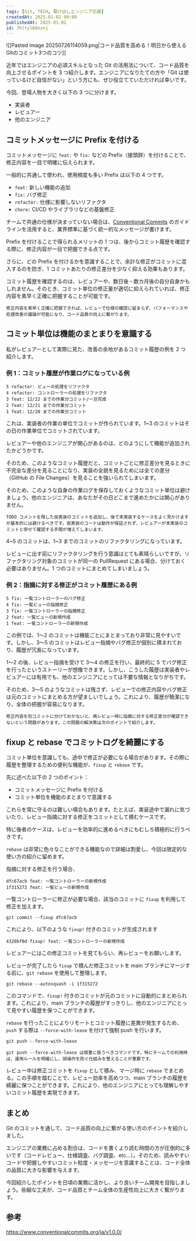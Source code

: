 ```yaml
---
tags: [Git, TECH, 駆け出しエンジニア応援]
createdAt: 2025-01-02 00:00
publishedAt: 2025-01-02
id: 7hltyl68nznj
---
```

![[Pasted image 20250726114059.png|コード品質を高める！明日から使えるGitのコミット3つのコツ]]

近年ではエンジニアの必須スキルとなった Git の活用法について、コード品質を向上させるポイントを 3 つ紹介します。エンジニアになりたての方や「Git は使っているけど自信がない」という方にも、ぜひ役立てていただければ幸いです。

今回、登場人物を大きく以下の 3 つに分けます。

- 実装者
- レビュアー
- 他のエンジニア

## コミットメッセージに Prefix を付ける
コミットメッセージに `feat:` や `fix:` などの Prefix（接頭辞）を付けることで、修正内容を一目で明確に伝えられます。

一般的に共通して使われ、使用頻度も多い Prefix は以下の 4 つです。

- `feat:` 新しい機能の追加
- `fix:` バグ修正
- `refactor:` 仕様に影響しないリファクタ
- `chore:` CI/CD やライブラリなどの基盤修正

チームで共通の仕様が決まっていない場合は、[Conventional Commits](https://www.conventionalcommits.org/ja/v1.0.0/) のガイドラインを活用すると、業界標準に基づく統一的なメッセージが書けます。

Prefix を付けることで得られるメリットの 1 つは、後からコミット履歴を確認する際に、修正内容が一目で把握できる点です。

さらに、どの Prefix を付けるかを意識することで、余計な修正がコミットに混入するのを防ぎ、1 コミットあたりの修正差分を少なく抑える効果もあります。

コミット履歴を確認するのは、レビュアーや、数日後・数カ月後の自分自身かもしれません。そのとき、コミット単位の修正量が適切に抑えられていれば、修正内容を素早く正確に把握することが可能です。

```info
修正内容を素早く正確に把握できれば、レビューで仕様の確認に留まらず、パフォーマンスや処理改善の議論が可能になり、コード品質の向上に繋がります。
```

## コミット単位は機能のまとまりを意識する
私がレビュアーとして実際に見た、改善の余地があるコミット履歴の例を 2 つ紹介します。

### 例 1：コミット履歴が作業ログになっている例
```
5 refactor: ビューの処理をリファクタ
4 refactor: コントローラーの処理をリファクタ
3 feat: 12/22 までの作業分コミット/一旦完成
2 feat: 12/21 までの作業分コミット
1 feat: 12/20 までの作業分コミット
```

これは、実装者の作業の単位でコミットが作られています。1~3 のコミットはその日の作業単位でコミットされています。

レビュアーや他のエンジニアが関心があるのは、どのようにして機能が追加されたかどうかです。

そのため、このようなコミット履歴だと、コミットごとに修正差分を見るときに不完全な差分を見ることになり、実装の全貌を見るためには全ての差分（GitHub の File Changes）を見ることを強いられてしまいます。

そのため、このような自身の作業ログを保存しておくようなコミット単位は避けましょう。他のエンジニアは、あなたがその日どこまで進めたかには関心がありません。

```warn
TODO コメントを残した仮実装のコミットを追加し、後で本実装するケースをよく見かけますが基本的には避けるべきです。仮実装のコードは動作が保証されず、レビュアーが本実装のコミットと併せて確認する手間が増えてしまいます。
```

4~5 のコミットは、1~3 までのコミットのリファクタリングになっています。

レビューに出す前にリファクタリングを行う意識はとても素晴らしいですが、リファクタリング対象のコミットが同一の PullRequest にある場合、分けておく必要はありません。1 つのコミットにまとめてしまいましょう。

### 例 2：指摘に対する修正がコミット履歴にある例
```
5 fix: 一覧コントローラーのバグ修正
4 fix: 一覧ビューの指摘修正
3 fix: 一覧コントローラーの指摘修正
2 feat: 一覧ビューの新規作成
1 feat: 一覧コントローラーの新規作成
```

この例では、1〜2 のコミットは機能ごとにまとまっており非常に見やすいです。しかし、3〜5 のコミットはレビュー指摘やバグ修正が個別に積まれており、履歴が冗長になっています。

1〜2 の後、レビュー指摘を受けて 3〜4 の修正を行い、最終的に 5 でバグ修正を行ったというストーリーが想像できます。しかし、こうした履歴は実装者やレビュアーには有用でも、他のエンジニアにとっては不要な情報となりがちです。

そのため、3〜5 のようなコミットは残さず、レビューでの修正内容やバグ修正は元のコミットにまとめる方が望ましいでしょう。これにより、履歴が簡潔になり、全体の把握が容易になります。

```warn
修正内容を別コミットに分けておかないと、再レビュー時に指摘に対する修正差分が確認できないという問題があります。この問題の解決策は次のポイントで紹介します。
```

## fixup と rebase でコミットログを綺麗にする
コミット単位を意識しても、途中で修正が必要になる場合があります。その際に履歴を整理するための便利な機能が、`fixup` と `rebase` です。

先に述べた以下の 2 つのポイント：

- コミットメッセージに Prefix を付ける
- コミット単位を機能のまとまりで意識する

これらを常に守るのは難しい場合もあります。たとえば、実装途中で漏れに気づいたり、レビュー指摘に対する修正をコミットとして積むケースです。

特に後者のケースは、レビューを効率的に進めるべきにもむしろ積極的に行うべきです。

`rebase` は非常に色々なことができる機能なので詳細は割愛し、今回は限定的な使い方の紹介に留めます。

指摘に対する修正を行う場合、

```
dfc67acb feat: 一覧コントローラーの新規作成
1f315272 feat: 一覧ビューの新規作成
```

一覧コントローラーに修正が必要な場合、該当のコミットに `fixup` を利用して修正を加えます。

```shell
git commit --fixup dfc67acb
```

これにより、以下のような `fixup!` 付きのコミットが生成されます

```
4320bf0d fixup! feat: 一覧コントローラーの新規作成
```

レビュアーにはこの修正コミットを見てもらい、再レビューをお願いします。

レビューが完了したら `fixup` で積んだ修正コミットを main ブランチにマージする前に、`git rebase` を使用して整理します。

```shell
git rebase --autosquash -i 1f315272
```

このコマンドで、`fixup!` 付きのコミットが元のコミットに自動的にまとめられます。これにより、main ブランチの履歴がすっきりし、他のエンジニアにとって見やすい履歴を保つことができます。

`rebase` を行ったことによりリモートとコミット履歴に差異が発生するため、`push` する際は `--force-with-lease` を付けて強制 push を行います。

```shell
git push --force-with-lease
```

```info
git push --force-with-lease は慎重に扱うべきコマンドです。特にチームでの利用時は、運用ルールを明確にし、誤操作を防ぐ仕組みを整えることが重要です。
```

レビュー中は修正コミットを `fixup` として積み、マージ時に `rebase` でまとめる。この手順を踏むことで、レビュー効率を高めつつ、main ブランチの履歴を綺麗に保つことができます。これにより、他のエンジニアにとっても理解しやすいコミット履歴を実現できます。

## まとめ
Git のコミットを通して、コード品質の向上に繋がる使い方のポイントを紹介しました。

エンジニアの業務に占める割合は、コードを書くより読む時間の方が圧倒的に多いです（コードレビュー、仕様調査、バグ調査、etc...）。そのため、読みやすいコードや把握しやすいコミット粒度・メッセージを意識することは、コード全体の品質に大きな影響を与えます。

今回紹介したポイントを日頃の業務に活かし、より良いチーム開発を目指しましょう。些細な工夫が、コード品質とチーム全体の生産性向上に大きく繋がります。

## 参考
https://www.conventionalcommits.org/ja/v1.0.0/
